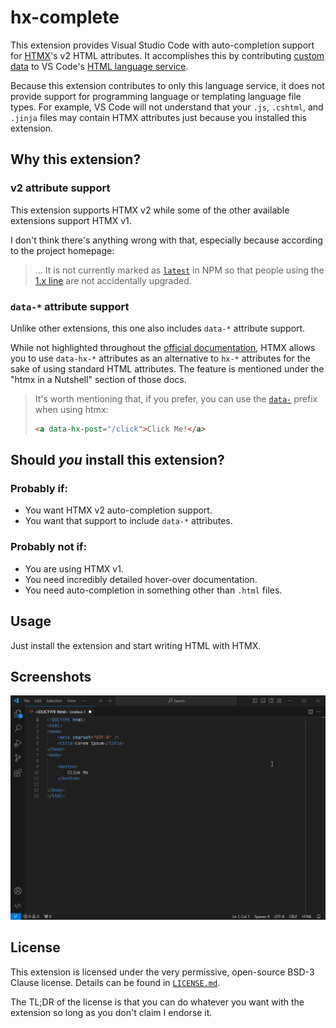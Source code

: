 # hx-complete

This extension provides Visual Studio Code with auto-completion support for [HTMX][htmx-main-page]'s v2 HTML attributes. It accomplishes this by contributing [custom data][vscode-custom-data] to VS Code's [HTML language service][vscode-html-languageservice].

Because this extension contributes to only this language service, it does not provide support for programming language or templating language file types. For example, VS Code will not understand that your `.js`, `.cshtml`, and `.jinja` files may contain HTMX attributes just because you installed this extension.

## Why this extension?

### v2 attribute support

This extension supports HTMX v2 while some of the other available extensions support HTMX v1.

I don't think there's anything wrong with that, especially because according to the project homepage:

> ... It is not currently marked as [`latest`](https://docs.npmjs.com/cli/v10/commands/npm-dist-tag#purpose) in NPM so that people using the [1.x line](https://v1.htmx.org/) are not accidentally upgraded.

### `data-*` attribute support

Unlike other extensions, this one also includes `data-*` attribute support.

While not highlighted throughout the [official documentation][htmx-docs], HTMX allows you to use `data-hx-*` attributes as an alternative to `hx-*` attributes for the sake of using standard HTML attributes. The feature is mentioned under the "htmx in a Nutshell" section of those docs.

> It's worth mentioning that, if you prefer, you can use the [`data-`](https://html.spec.whatwg.org/multipage/dom.html#attr-data-*) prefix when using htmx:
>
> ```html
> <a data-hx-post="/click">Click Me!</a>
> ```

## Should *you* install this extension?

### Probably if:

- You want HTMX v2 auto-completion support.
- You want that support to include `data-*` attributes.

### Probably not if: 

- You are using HTMX v1.
- You need incredibly detailed hover-over documentation.
- You need auto-completion in something other than `.html` files.

## Usage

Just install the extension and start writing HTML with HTMX.

## Screenshots

![auto-completion example][example-gif]

## License

This extension is licensed under the very permissive, open-source BSD-3 Clause license. Details can be found in [`LICENSE.md`](./LICENSE.md).

The TL;DR of the license is that you can do whatever you want with the extension so long as you don't claim I endorse it.


[htmx-docs]: https://htmx.org/docs/
[htmx-main-page]: https://htmx.org/
[vscode-custom-data]: https://github.com/microsoft/vscode-custom-data
[vscode-html-languageservice]: https://github.com/microsoft/vscode-html-languageservice

[example-gif]: https://github.com/pfeif/hx-complete/blob/main/static/example.gif